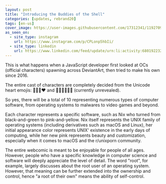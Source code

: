 ```yaml
---
layout: post
title: "Introducing the Buddies of the Shell"
categories: [updates, rebrand20]
tags: [en-us]
cover_image: https://user-images.githubusercontent.com/17312341/119270938-62ab3300-bc29-11eb-8128-849475575ece.png
as_seen_on:
  - site_type: instagram
    url: https://www.instagram.com/p/CPLonp5hbIi/
  - site_type: linkedin
    url: https://www.linkedin.com/feed/update/urn:li:activity:6801922323197898752/
---
```


This is what happens when a JavaScript developer first looked at OCs (official characters) spawning across DeviantArt, then tried to make his own since 2016.

The entire cast of characters are completely decided from the Unicode heart emojis: 💙💖🖤❤️ and 🧡💚🤎💜💛🤍 (currently unrevealed).

So yes, there will be a total of 10 representing numerous types of computer software, from operating systems to malwares to video games and beyond.

Each character represents a specific software, such as Nix who turned from black-and-green to pink-and-yellow. Nix itself represents the UNIX family of operating systems (including derivatives such as macOS and Linux), her initial appearance color represents UNIX' existence in the early days of computing, while her new pink represents beauty and customization, especially when it comes to macOS and the r/unixporn community.

The entire webcomic is meant to be enjoyable for people of all ages. However, people who have a specific knowledge in computer science and software will deeply appreciate the level of detail. The word "root", for example, largely discusses about the root user of an operating system. However, that meaning can be further extended into the ownership and control, hence "a root of their own" means the ability of self-control.